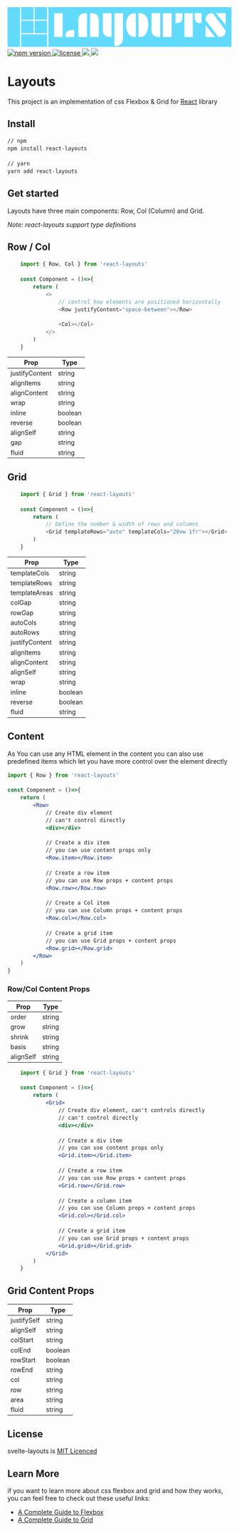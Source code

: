 <p>
	<img alt="LAYOUTS" src="./banner.png">
  <br>
  <a href="https://www.npmjs.com/package/react-layouts">
    <img src="https://img.shields.io/npm/v/react-layouts.svg" alt="npm version">
  </a>
  <a href="https://github.com/ryu-man/layouts/blob/main/LICENSE">
    <img src="https://img.shields.io/npm/l/react-layouts.svg" alt="license">
  </a>
<a href="https://bundlephobia.com/result?p=svelte-layouts">
  <img src="https://img.shields.io/bundlephobia/min/react-layouts"/>
</a>
  <a href="https://bundlephobia.com/result?p=svelte-layouts">
    <img src="https://badgen.net/bundlephobia/minzip/react-layouts">
  </a>

</p>

# Layouts

This project is an implementation of css Flexbox & Grid for [React](https://reactjs.org/) library

## Install

```bash
// npm
npm install react-layouts

// yarn
yarn add react-layouts
```

## Get started

Layouts have three main components: Row, Col (Column) and Grid.

_Note: react-layouts support type definitions_

## Row / Col

```js
    import { Row, Col } from 'react-layouts'

    const Component = ()=>{
        return (
            <>
                // control how elements are positioned horizontally
                <Row justifyContent="space-between"></Row>
                
                <Col></Col>
            </>
        )
    }

```

| Prop           | Type    |
| -------------- | ------- |
| justifyContent | string  |
| alignItems     | string  |
| alignContent   | string  |
| wrap           | string  |
| inline         | boolean |
| reverse        | boolean |
| alignSelf      | string  |
| gap            | string  |
| fluid          | string  |

## Grid

```js
    import { Grid } from 'react-layouts'

    const Component = ()=>{
        return (
            // Define the number & width of rows and columns
            <Grid templateRows="auto" templateCols="20vw 1fr"></Grid>
        )
    }
```

| Prop           | Type    |
| -------------- | ------- |
| templateCols   | string  |
| templateRows   | string  |
| templateAreas  | string  |
| colGap         | string  |
| rowGap         | string  |
| autoCols       | string  |
| autoRows       | string  |
| justifyContent | string  |
| alignItems     | string  |
| alignContent   | string  |
| alignSelf      | string  |
| wrap           | string  |
| inline         | boolean |
| reverse        | boolean |
| fluid          | string  |

## Content

As You can use any HTML element in the content you can also use predefined items which let you have more control over the element directly

```jsx
import { Row } from 'react-layouts'

const Component = ()=>{
    return (
        <Row>
            // Create div element
            // can't control directly
            <div></div>

            // Create a div item
            // you can use content props only
            <Row.item></Row.item>

            // Create a row item
            // you can use Row props + content props
            <Row.row></Row.row>

            // Create a Col item
            // you can use Column props + content props
            <Row.col></Row.col>

            // Create a grid item
            // you can use Grid props + content props
            <Row.grid></Row.grid>
        </Row>
    )
}
```

### Row/Col Content Props

| Prop      | Type   |
| --------- | ------ |
| order     | string |
| grow      | string |
| shrink    | string |
| basis     | string |
| alignSelf | string |

```jsx
    import { Grid } from 'react-layouts'

    const Component = ()=>{
        return (
            <Grid>
                // Create div element, can't controls directly
                // can't control directly
                <div></div>
            
                // Create a div item
                // you can use content props only
                <Grid.item></Grid.item>
            
                // Create a row item 
                // you can use Row props + content props
                <Grid.row></Grid.row>
            
                // Create a column item
                // you can use Column props + content props
                <Grid.col></Grid.col>
            
                // Create a grid item 
                // you can use Grid props + content props
                <Grid.grid></Grid.grid>
            </Grid>
        )
    }
```

## Grid Content Props

| Prop        | Type    |
| ----------- | ------- |
| justifySelf | string  |
| alignSelf   | string  |
| colStart    | string  |
| colEnd      | boolean |
| rowStart    | boolean |
| rowEnd      | string  |
| col         | string  |
| row         | string  |
| area        | string  |
| fluid       | string  |

## License

svelte-layouts is [MIT Licenced](./LICENSE)

## Learn More

if you want to learn more about css flexbox and grid and how they works, you can feel free to check out these useful links:

- [A Complete Guide to Flexbox](https://css-tricks.com/snippets/css/a-guide-to-flexbox/)
- [A Complete Guide to Grid](https://css-tricks.com/snippets/css/complete-guide-grid/)
  